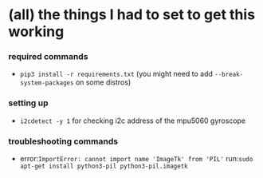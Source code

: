 # (all) the things I had to set to get this working

### required commands
- `pip3 install -r requirements.txt` (you might need to add `--break-system-packages` on some distros)

### setting up
- `i2cdetect -y 1` for checking i2c address of the mpu5060 gyroscope

### troubleshooting commands
- error:`ImportError: cannot import name 'ImageTk' from 'PIL'` run:`sudo apt-get install python3-pil python3-pil.imagetk`